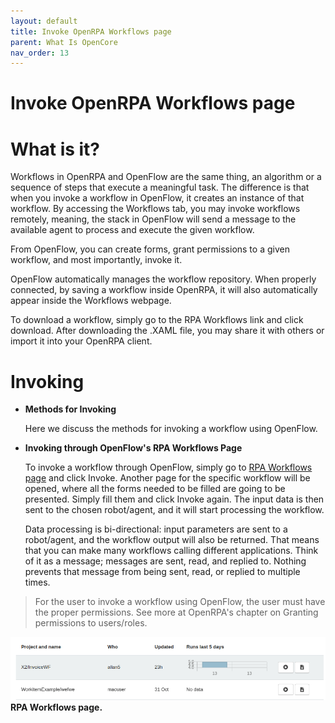 ```yaml
---
layout: default
title: Invoke OpenRPA Workflows page
parent: What Is OpenCore
nav_order: 13
---
```

# Invoke OpenRPA Workflows page

What is it?
===========
Workflows in OpenRPA and OpenFlow are the same thing, an algorithm or a sequence of steps that execute a meaningful task. The difference is that when you invoke a workflow in OpenFlow, it creates an instance of that workflow. By accessing the Workflows tab, you may invoke workflows remotely, meaning, the stack in OpenFlow will send a message to the available agent to process and execute the given workflow.

From OpenFlow, you can create forms, grant permissions to a given workflow, and most importantly, invoke it.

OpenFlow automatically manages the workflow repository. When properly connected, by saving a workflow inside OpenRPA, it will also automatically appear inside the Workflows webpage.

To download a workflow, simply go to the RPA Workflows link and click download. After downloading the .XAML file, you may share it with others or import it into your OpenRPA client.

Invoking
========

- **Methods for Invoking**
  
  Here we discuss the methods for invoking a workflow using OpenFlow.

- **Invoking through OpenFlow's RPA Workflows Page**

  To invoke a workflow through OpenFlow, simply go to [RPA Workflows page](https://app.openiap.io/#/RPAWorkflows) and click Invoke. Another page for the specific workflow will be opened, where all the forms needed to be filled are going to be presented. Simply fill them and click Invoke again. The input data is then sent to the chosen robot/agent, and it will start processing the workflow.

  Data processing is bi-directional: input parameters are sent to a robot/agent, and the workflow output will also be returned. That means that you can make many workflows calling different applications. Think of it as a message; messages are sent, read, and replied to. Nothing prevents that message from being sent, read, or replied to multiple times.

>   For the user to invoke a workflow using OpenFlow, the user must have the proper permissions. See more at OpenRPA's chapter on Granting permissions to users/roles.


![Alt text](RPAWorkflowPage/RPAWorkflowPage.png)
   **RPA Workflows page.**
